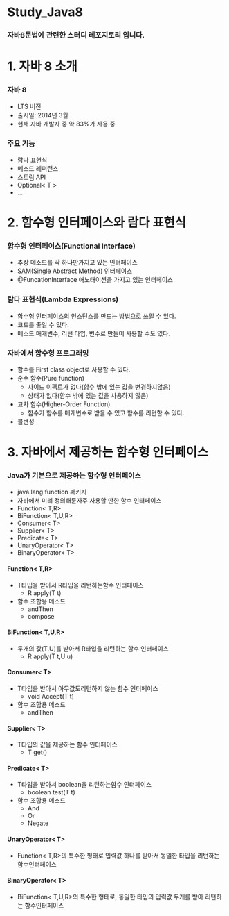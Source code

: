 # Study_Java8
### 자바8문법에 관련한 스터디 레포지토리 입니다.

# 1. 자바 8 소개
### 자바 8
- LTS 버전
- 출시일: 2014년 3월
- 현재 자바 개발자 중 약 83%가 사용 중
### 주요 기능
- 람다 표현식
- 메소드 레퍼런스
- 스트림 API
- Optional< T >
- ...

# 2. 함수형 인터페이스와 람다 표현식
### 함수형 인터페이스(Functional Interface)
- 추상 메소드를 딱 하나만가지고 있는 인터페이스
- SAM(Single Abstract Method) 인터페이스
- @FuncationInterface 애노태이션을 가지고 있는 인터페이스
### 람다 표현식(Lambda Expressions)
- 함수형 인터페이스의 인스턴스를 만드는 방법으로 쓰일 수 있다.
- 코드를 줄일 수 있다.
- 메소드 매개변수, 리턴 타입, 변수로 만들어 사용할 수도 있다.
### 자바에서 함수형 프로그래밍
- 함수를 First class object로 사용할 수 있다.
- 순수 함수(Pure function)
    - 사이드 이펙트가 없다(함수 밖에 있는 값을 변경하지않음)
    - 상태가 없다(함수 밖에 있는 값을 사용하지 않음)
- 고차 함수(Higher-Order Function)
    - 함수가 함수를 매개변수로 받을 수 있고 함수를 리턴할 수 있다.
- 불변성        

# 3. 자바에서 제공하는 함수형 인터페이스
### Java가 기본으로 제공하는 함수형 인터페이스
- java.lang.function 패키지
- 자바에서 미리 정의해둔자주 사용할 만한 함수 인터페이스
- Function< T,R>
- BiFunction< T,U,R>
- Consumer< T>
- Supplier< T>
- Predicate< T>
- UnaryOperator< T>
- BinaryOperator< T>

#### Function< T,R>
- T타입을 받아서 R타입을 리턴하는함수 인터페이스
    - R apply(T t)
- 함수 조합용 메소드
    - andThen
    - compose
#### BiFunction< T,U,R>
- 두개의 값(T,U)를 받아서 R타입을 리턴하는 함수 인터페이스
    - R apply(T t,U u)

#### Consumer< T>
- T타입을 받아서 아무값도리턴하지 않는 함수 인터페이스
    - void Accept(T t)
- 함수 조합용 메소드
    - andThen
#### Supplier< T>
- T타입의 값을 제공하는 함수 인터페이스
    - T get()
#### Predicate< T>
- T타입을 받아서 boolean을 리턴하는함수 인터페이스
    - boolean test(T t)
- 함수 조합용 메소드
    - And
    - Or
    - Negate
#### UnaryOperator< T>
- Function< T,R>의 특수한 형태로 입력값 하나를 받아서 동일한 타입을 리턴하는 함수인터페이스

#### BinaryOperator< T>
- BiFunction< T,U,R>의 특수한 형태로, 동일한 타입의 입력값 두개를 받아 리턴하는 함수인터페이스
